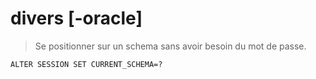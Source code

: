 # divers [-oracle]

> Se positionner sur un schema sans avoir besoin du mot de passe.

```
ALTER SESSION SET CURRENT_SCHEMA=?
```